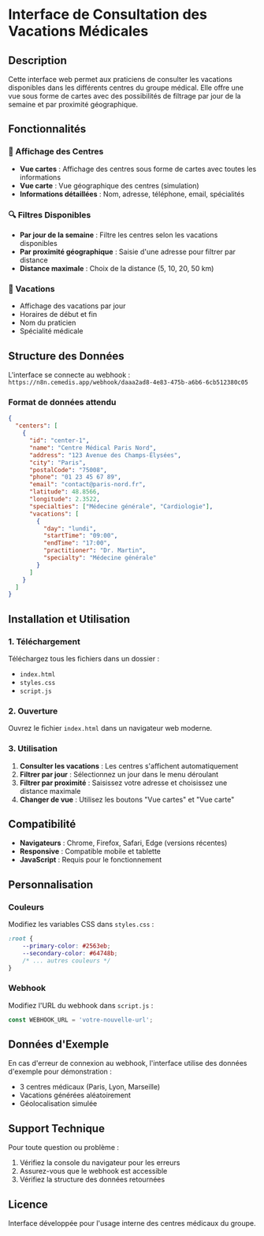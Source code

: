 # Interface de Consultation des Vacations Médicales

## Description

Cette interface web permet aux praticiens de consulter les vacations disponibles dans les différents centres du groupe médical. Elle offre une vue sous forme de cartes avec des possibilités de filtrage par jour de la semaine et par proximité géographique.

## Fonctionnalités

### 🏥 Affichage des Centres
- **Vue cartes** : Affichage des centres sous forme de cartes avec toutes les informations
- **Vue carte** : Vue géographique des centres (simulation)
- **Informations détaillées** : Nom, adresse, téléphone, email, spécialités

### 🔍 Filtres Disponibles
- **Par jour de la semaine** : Filtre les centres selon les vacations disponibles
- **Par proximité géographique** : Saisie d'une adresse pour filtrer par distance
- **Distance maximale** : Choix de la distance (5, 10, 20, 50 km)

### 📅 Vacations
- Affichage des vacations par jour
- Horaires de début et fin
- Nom du praticien
- Spécialité médicale

## Structure des Données

L'interface se connecte au webhook : `https://n8n.cemedis.app/webhook/daaa2ad8-4e83-475b-a6b6-6cb512380c05`

### Format de données attendu

```json
{
  "centers": [
    {
      "id": "center-1",
      "name": "Centre Médical Paris Nord",
      "address": "123 Avenue des Champs-Élysées",
      "city": "Paris",
      "postalCode": "75008",
      "phone": "01 23 45 67 89",
      "email": "contact@paris-nord.fr",
      "latitude": 48.8566,
      "longitude": 2.3522,
      "specialties": ["Médecine générale", "Cardiologie"],
      "vacations": [
        {
          "day": "lundi",
          "startTime": "09:00",
          "endTime": "17:00",
          "practitioner": "Dr. Martin",
          "specialty": "Médecine générale"
        }
      ]
    }
  ]
}
```

## Installation et Utilisation

### 1. Téléchargement
Téléchargez tous les fichiers dans un dossier :
- `index.html`
- `styles.css`
- `script.js`

### 2. Ouverture
Ouvrez le fichier `index.html` dans un navigateur web moderne.

### 3. Utilisation
1. **Consulter les vacations** : Les centres s'affichent automatiquement
2. **Filtrer par jour** : Sélectionnez un jour dans le menu déroulant
3. **Filtrer par proximité** : Saisissez votre adresse et choisissez une distance maximale
4. **Changer de vue** : Utilisez les boutons "Vue cartes" et "Vue carte"

## Compatibilité

- **Navigateurs** : Chrome, Firefox, Safari, Edge (versions récentes)
- **Responsive** : Compatible mobile et tablette
- **JavaScript** : Requis pour le fonctionnement

## Personnalisation

### Couleurs
Modifiez les variables CSS dans `styles.css` :
```css
:root {
    --primary-color: #2563eb;
    --secondary-color: #64748b;
    /* ... autres couleurs */
}
```

### Webhook
Modifiez l'URL du webhook dans `script.js` :
```javascript
const WEBHOOK_URL = 'votre-nouvelle-url';
```

## Données d'Exemple

En cas d'erreur de connexion au webhook, l'interface utilise des données d'exemple pour démonstration :
- 3 centres médicaux (Paris, Lyon, Marseille)
- Vacations générées aléatoirement
- Géolocalisation simulée

## Support Technique

Pour toute question ou problème :
1. Vérifiez la console du navigateur pour les erreurs
2. Assurez-vous que le webhook est accessible
3. Vérifiez la structure des données retournées

## Licence

Interface développée pour l'usage interne des centres médicaux du groupe.

